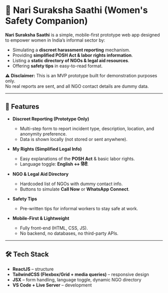 # 🌸 Nari Suraksha Saathi (Women's Safety Companion)

**Nari Suraksha Saathi** is a simple, mobile-first prototype web app designed to empower women in India’s informal sector by:
- Simulating a **discreet harassment reporting** mechanism.  
- Providing **simplified POSH Act & labor rights information**.  
- Listing a **static directory of NGOs & legal aid resources**.  
- Offering **safety tips** in easy-to-read format.  

⚠️ **Disclaimer:** This is an MVP prototype built for demonstration purposes only.  
No real reports are sent, and all NGO contact details are dummy data.  

---

## 🚀 Features

- **Discreet Reporting (Prototype Only)**  
  - Multi-step form to report incident type, description, location, and anonymity preference.  
  - Data is shown locally (not stored or sent anywhere).  

- **My Rights (Simplified Legal Info)**  
  - Easy explanations of the **POSH Act** & basic labor rights.  
  - Language toggle: **English ↔ हिंदी**.  

- **NGO & Legal Aid Directory**  
  - Hardcoded list of NGOs with dummy contact info.  
  - Buttons to simulate **Call Now** or **WhatsApp Connect**.  

- **Safety Tips**  
  - Pre-written tips for informal workers to stay safe at work.  

- **Mobile-First & Lightweight**  
  - Fully front-end (HTML, CSS, JS).  
  - No backend, no databases, no third-party APIs.  

---

## 🛠️ Tech Stack

- **ReactJS** – structure  
- **TailwindCSS (Flexbox/Grid + media queries)** – responsive design  
- **JSX** – form handling, language toggle, dynamic NGO directory  
- **VS Code + Live Server** – development  




